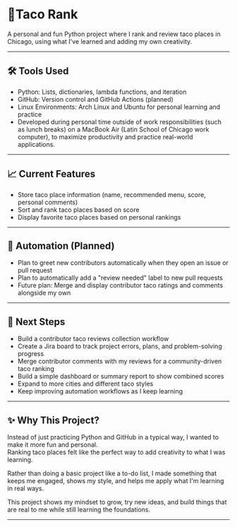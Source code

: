 # 🌮Taco Rank

A personal and fun Python project where I rank and review taco places in Chicago, using what I've learned and adding my own creativity.

---

## 🛠️ Tools Used
- Python: Lists, dictionaries, lambda functions, and iteration
- GitHub: Version control and GitHub Actions (planned)
- Linux Environments: Arch Linux and Ubuntu for personal learning and practice
- Developed during personal time outside of work responsibilities (such as lunch breaks) on a MacBook Air (Latin School of Chicago work computer), to maximize productivity and practice real-world applications.


---

## 📈 Current Features
- Store taco place information (name, recommended menu, score, personal comments)
- Sort and rank taco places based on score
- Display favorite taco places based on personal rankings

---

## 🧩 Automation (Planned)
- Plan to greet new contributors automatically when they open an issue or pull request
- Plan to automatically add a "review needed" label to new pull requests
- Future plan: Merge and display contributor taco ratings and comments alongside my own

---

## 🚀 Next Steps
- Build a contributor taco reviews collection workflow
- Create a Jira board to track project errors, plans, and problem-solving progress
- Merge contributor comments with my reviews for a community-driven taco ranking
- Build a simple dashboard or summary report to show combined scores
- Expand to more cities and different taco styles
- Keep improving automation workflows as I keep learning

---

## ✨ Why This Project?
Instead of just practicing Python and GitHub in a typical way, I wanted to make it more fun and personal.  
Ranking taco places felt like the perfect way to add creativity to what I was learning.  

Rather than doing a basic project like a to-do list, I made something that keeps me engaged, shows my style, and helps me apply what I'm learning in real ways.

This project shows my mindset to grow, try new ideas, and build things that are real to me while still learning the foundations.

---

